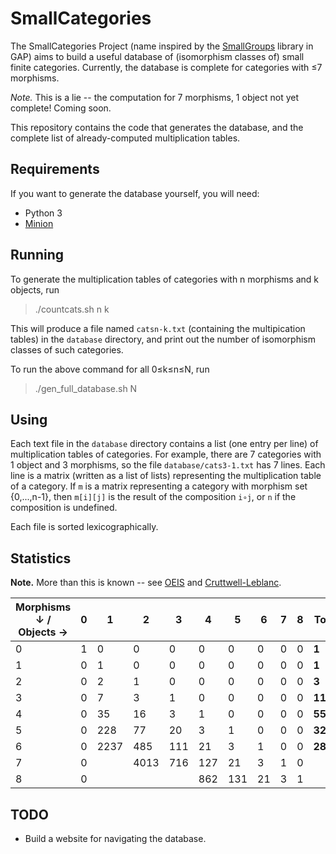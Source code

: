 # SmallCategories

The SmallCategories Project (name inspired by the [SmallGroups](https://docs.gap-system.org/pkg/smallgrp/doc/chap1.html) library in GAP) aims to build a useful database of (isomorphism classes of) small finite categories. Currently, the database is complete for categories with ≤7 morphisms.

*Note.* This is a lie -- the computation for 7 morphisms, 1 object not yet complete! Coming soon.

This repository contains the code that generates the database, and the complete list of already-computed multiplication tables.

## Requirements

If you want to generate the database yourself, you will need:

* Python 3
* [Minion](https://github.com/minion/minion)

## Running

To generate the multiplication tables of categories with n morphisms and k objects, run

> ./countcats.sh n k

This will produce a file named `catsn-k.txt` (containing the multipication tables) in the `database` directory, and print out the number of isomorphism classes of such categories.

To run the above command for all 0≤k≤n≤N, run

> ./gen_full_database.sh N

## Using

Each text file in the `database` directory contains a list (one entry per line) of multiplication tables of categories. For example, there are 7 categories with 1 object and 3 morphisms, so the file `database/cats3-1.txt` has 7 lines. Each line is a matrix (written as a list of lists) representing the multiplication table of a category. If `m` is a matrix representing a category with morphism set {0,...,n-1}, then `m[i][j]` is the result of the composition `i∘j`, or `n` if the composition is undefined.

Each file is sorted lexicographically.

## Statistics

**Note.** More than this is known -- see [OEIS](https://oeis.org/A125696) and [Cruttwell-Leblanc](https://www.reluctantm.com/gcruttw/publications/ams2014CruttwellCountingFiniteCats.pdf).

| Morphisms ↓ / Objects → | 0 | 1    | 2    | 3   | 4   | 5   | 6  | 7 | 8 | Total    |
|-------------------------|---|------|------|-----|-----|-----|----|---|---|----------|
| 0                       | 1 | 0    | 0    | 0   | 0   | 0   | 0  | 0 | 0 | **1**    |
| 1                       | 0 | 1    | 0    | 0   | 0   | 0   | 0  | 0 | 0 | **1**    |
| 2                       | 0 | 2    | 1    | 0   | 0   | 0   | 0  | 0 | 0 | **3**    |
| 3                       | 0 | 7    | 3    | 1   | 0   | 0   | 0  | 0 | 0 | **11**   |
| 4                       | 0 | 35   | 16   | 3   | 1   | 0   | 0  | 0 | 0 | **55**   |
| 5                       | 0 | 228  | 77   | 20  | 3   | 1   | 0  | 0 | 0 | **329**  |
| 6                       | 0 | 2237 | 485  | 111 | 21  | 3   | 1  | 0 | 0 | **2858** |
| 7                       | 0 |      | 4013 | 716 | 127 | 21  | 3  | 1 | 0 |          |
| 8                       | 0 |      |      |     | 862 | 131 | 21 | 3 | 1 |          |

## TODO

* Build a website for navigating the database.
